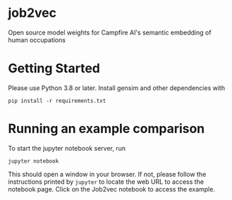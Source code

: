 # job2vec
Open source model weights for Campfire AI's semantic embedding of human occupations

# Getting Started
Please use Python 3.8 or later. Install gensim and other dependencies with
```
pip install -r requirements.txt
```

# Running an example comparison
To start the jupyter notebook server, run 
```
jupyter notebook
```

This should open a window in your browser. If not, please follow the instructions printed by `jupyter` to locate the web URL to access the notebook page.
Click on the Job2vec notebook to access the example.

